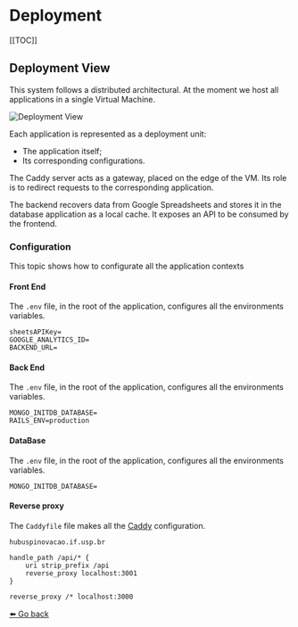 # Deployment

[[TOC]]

## Deployment View

This system follows a distributed architectural. At the moment we host all applications in a single Virtual Machine.

<img src="/views/deployment.svg" alt="Deployment View">

Each application is represented as a deployment unit:

- The application itself;
- Its corresponding configurations.

The Caddy server acts as a gateway, placed on the edge of the VM. Its role is to redirect requests to the corresponding application.

The backend recovers data from Google Spreadsheets and stores it in the database application as a local cache. It exposes an API to be consumed by the frontend.

### Configuration

This topic shows how to configurate all the application contexts

#### Front End

The `.env` file, in the root of the application, configures all the environments variables.

```
sheetsAPIKey=
GOOGLE_ANALYTICS_ID=
BACKEND_URL=
```

#### Back End

The `.env` file, in the root of the application, configures all the environments variables.

```
MONGO_INITDB_DATABASE=
RAILS_ENV=production
```

#### DataBase

The `.env` file, in the root of the application, configures all the environments variables.

```
MONGO_INITDB_DATABASE=
```

#### Reverse proxy

The `Caddyfile` file makes all the [Caddy](https://caddyserver.com/docs/) configuration.

```
hubuspinovacao.if.usp.br

handle_path /api/* {
    uri strip_prefix /api
    reverse_proxy localhost:3001
}

reverse_proxy /* localhost:3000
```

[:arrow_left: Go back](/)
